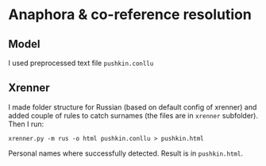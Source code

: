  # Anaphora & co-reference resolution

## Model
I used preprocessed text file `pushkin.conllu`

## Xrenner

I made folder structure for Russian (based on default config of xrenner) and added couple of rules to catch surnames (the files are in `xrenner` subfolder). Then I run:

`xrenner.py -m rus -o html pushkin.conllu > pushkin.html`

Personal names where successfully detected. Result is in `pushkin.html`.